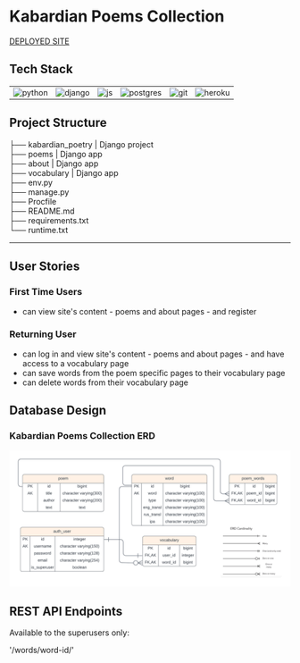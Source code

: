 # Kabardian Poems Collection

[DEPLOYED SITE](https://kabardian-poems-collection-b906b8b63b33.herokuapp.com/)

## Tech Stack
<table>
<tbody>
  <tr>
    <td><img src="https://img.shields.io/badge/python-3670A0?style=for-the-badge&logo=python&logoColor=ffdd54" alt="python" width="110" height="28"></td>
    <td><img src="https://img.shields.io/badge/django-%23092E20.svg?style=for-the-badge&logo=django&logoColor=white" alt="django" width="110" height="30"></td>
    <td><img src="https://img.shields.io/badge/javascript-fdd663.svg?style=for-the-badge&logo=javascript&logoColor=fbbc04" alt="js" width="90" height="28"></td>
    <td><img src="https://img.shields.io/badge/PostgreSQL-34517d.svg?style=for-the-badge&logo=PostgreSQL&logoColor=white" alt="postgres" width="110" height="28"></td>
    <td><img src="https://img.shields.io/badge/Git-fc6d26?style=for-the-badge&logo=git&logoColor=white" alt="git" width="70" height="28"></td>
    <td><img src="https://img.shields.io/badge/heroku-4173c9.svg?style=for-the-badge&logo=Heroku&logoColor=white" alt="heroku" width="90" height="28"></td>
  </tr>
</tbody>
</table>

<!-- ## Project Overview  -->

## Project Structure

├── kabardian_poetry | Django project <br>
├── poems | Django app <br>
├── about | Django app <br>
├── vocabulary | Django app <br>
├── env.py <br>
├── manage.py <br>
├── Procfile <br>
├── README.md <br>
├── requirements.txt <br>
└── runtime.txt 

<!-- ### GitHub Project

Find out project board here: [project board](https://github.com/users/kkumyk/projects/2) -->

<hr>

## User Stories

### First Time Users
- can view site's content - poems and about pages - and register

### Returning User
- can log in and view site's content - poems and about pages - and have access to a vocabulary page
- can save words from the poem specific pages to their vocabulary page
- can delete words from their vocabulary page

## Database Design
### Kabardian Poems Collection ERD


<img src="./documentation/poems-erd.png" style="width: 698px; max-width: 100%;">

## REST API Endpoints

Available to the superusers only:

  '/words/word-id/'